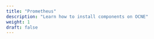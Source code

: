 ```yaml
---
title: "Prometheus"
description: "Learn how to install components on OCNE"
weight: 1
draft: false
---
```

